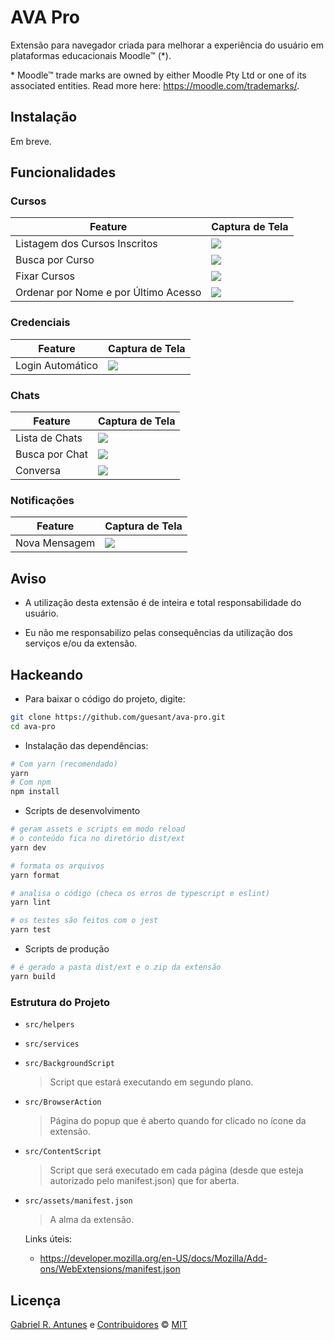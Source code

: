 # AVA Pro

Extensão para navegador criada para melhorar a experiência do usuário em plataformas educacionais Moodle™ (\*).

\* Moodle™ trade marks are owned by either Moodle Pty Ltd or one of its associated entities. Read more here: <https://moodle.com/trademarks/>.

## Instalação

Em breve.

## Funcionalidades

### Cursos

| Feature                              | Captura de Tela                                      |
| ------------------------------------ | ---------------------------------------------------- |
| Listagem dos Cursos Inscritos        | ![](./screenshots/listagem-cursos.png)               |
| Busca por Curso                      | ![](./screenshots/listagem-cursos-busca.png)         |
| Fixar Cursos                         | ![](./screenshots/listagem-cursos-fixados.png)       |
| Ordenar por Nome e por Último Acesso | ![](./screenshots/listagem-cursos-ultimo-acesso.png) |

### Credenciais

| Feature          | Captura de Tela                          |
| ---------------- | ---------------------------------------- |
| Login Automático | ![](./screenshots/curso-credenciais.png) |

### Chats

| Feature        | Captura de Tela                    |
| -------------- | ---------------------------------- |
| Lista de Chats | ![](./screenshots/chats.png)       |
| Busca por Chat | ![](./screenshots/chats-busca.png) |
| Conversa       | ![](./screenshots/chats-chat.png)  |

### Notificações

| Feature       | Captura de Tela                                     |
| ------------- | --------------------------------------------------- |
| Nova Mensagem | ![](./screenshots/background-notificacao-chats.png) |

## Aviso

- A utilização desta extensão é de inteira e total responsabilidade do usuário.

- Eu não me responsabilizo pelas consequências da utilização dos serviços e/ou da extensão.

## Hackeando

- Para baixar o código do projeto, digite:

```sh
git clone https://github.com/guesant/ava-pro.git
cd ava-pro
```

- Instalação das dependências:

```sh
# Com yarn (recomendado)
yarn
# Com npm
npm install
```

- Scripts de desenvolvimento

```sh
# geram assets e scripts em modo reload
# o conteúdo fica no diretório dist/ext
yarn dev

# formata os arquivos
yarn format

# analisa o código (checa os erros de typescript e eslint)
yarn lint

# os testes são feitos com o jest
yarn test
```

- Scripts de produção

```sh
# é gerado a pasta dist/ext e o zip da extensão
yarn build
```

### Estrutura do Projeto

- `src/helpers`

- `src/services`

- `src/BackgroundScript`

  > Script que estará executando em segundo plano.

- `src/BrowserAction`

  > Página do popup que é aberto quando for clicado no ícone da extensão.

- `src/ContentScript`

  > Script que será executado em cada página (desde que esteja autorizado pelo manifest.json) que for aberta.

- `src/assets/manifest.json`

  > A alma da extensão.

  Links úteis:

  - https://developer.mozilla.org/en-US/docs/Mozilla/Add-ons/WebExtensions/manifest.json

## Licença

[Gabriel R. Antunes](https://github.com/guesant) e [Contribuidores](https://github.com/guesant/ava-pro/graphs/contributors) © [MIT](./LICENSE)
